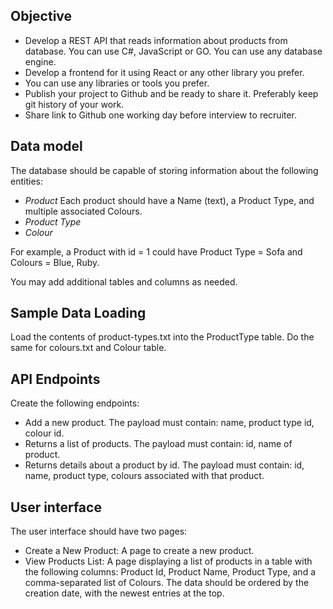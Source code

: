 ## Objective

- Develop a REST API that reads information about products from database. You can use C#, JavaScript or GO. You can use any database engine.
- Develop a frontend for it using React or any other library you prefer.
- You can use any libraries or tools you prefer.
- Publish your project to Github and be ready to share it. Preferably keep git history of your work.
- Share link to Github one working day before interview to recruiter.

## Data model

The database should be capable of storing information about the following entities:

- _Product_
  Each product should have a Name (text), a Product Type, and multiple associated Colours.
- _Product Type_
- _Colour_

For example, a Product with id = 1 could have Product Type = Sofa and Colours = Blue, Ruby.

You may add additional tables and columns as needed.

## Sample Data Loading

Load the contents of product-types.txt into the ProductType table. Do the same for colours.txt and Colour table.

## API Endpoints

Create the following endpoints:

- Add a new product. The payload must contain: name, product type id, colour id.
- Returns a list of products. The payload must contain: id, name of product.
- Returns details about a product by id. The payload must contain: id, name, product type, colours associated with that product.

## User interface

The user interface should have two pages:

- Create a New Product: A page to create a new product.
- View Products List: A page displaying a list of products in a table with the following columns: Product Id, Product Name, Product Type, and a comma-separated list of Colours. The data should be ordered by the creation date, with the newest entries at the top.
